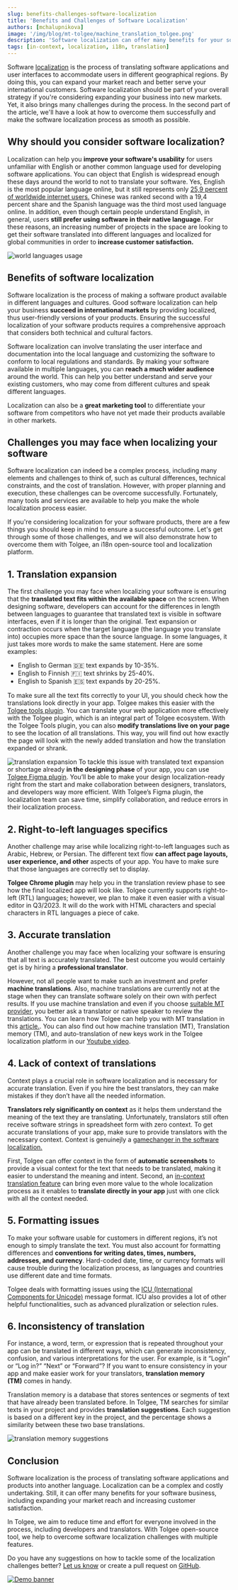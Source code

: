 ```yaml
---
slug: benefits-challenges-software-localization
title: 'Benefits and Challenges of Software Localization'
authors: [mchalupnikova]
image: '/img/blog/mt-tolgee/machine_translation_tolgee.png'
description: 'Software localization can offer many benefits for your software business, including expanding your market reach and increasing customer satisfaction.'
tags: [in-context, localization, i18n, translation]
---
```


Software [localization](/blog/localization-basics-S01E01) is the process of translating software applications and user interfaces to accommodate users in different geographical regions. By doing this, you can expand your market reach and better serve your international customers. Software localization should be part of your overall strategy if you're considering expanding your business into new markets. Yet, it also brings many challenges during the process. In the second part of the article, we'll have a look at how to overcome them successfully and make the software localization process as smooth as possible.

<!--truncate-->

## Why should you consider software localization? 

Localization can help you **improve your software's usability** for users unfamiliar with English or another common language used for developing software applications. You can object that English is widespread enough these days around the world to not to translate your software. Yes, English is the most popular language online, but it still represents only [25,9 percent of worldwide internet users.](https://www.statista.com/statistics/262946/share-of-the-most-common-languages-on-the-internet/) Chinese was ranked second with a 19,4 percent share and the Spanish language was the third most used language online. In addition, even though certain people understand English, in general, users **still prefer using software in their native language**. For these reasons, an increasing number of projects in the space are looking to get their software translated into different languages and localized for global communities in order to **increase customer satisfaction.**

![world languages usage](/img/blog/languages_graph.png)

## Benefits of software localization

Software localization is the process of making a software product available in different languages and cultures. Good software localization can help your business **succeed in international markets** by providing localized, thus user-friendly versions of your products. Ensuring the successful localization of your software products requires a comprehensive approach that considers both technical and cultural factors.

Software localization can involve translating the user interface and documentation into the local language and customizing the software to conform to local regulations and standards. By making your software available in multiple languages, you can **reach a much wider audience** around the world. This can help you better understand and serve your existing customers, who may come from different cultures and speak different languages.

Localization can also be a **great marketing tool** to differentiate your software from competitors who have not yet made their products available in other markets.

## Challenges you may face when localizing your software

Software localization can indeed be a complex process, including many elements and challenges to think of, such as cultural differences, technical constraints, and the cost of translation. However, with proper planning and execution, these challenges can be overcome successfully. Fortunately, many tools and services are available to help you make the whole localization process easier.

If you're considering localization for your software products, there are a few things you should keep in mind to ensure a successful outcome. Let's get through some of those challenges, and we will also demonstrate how to overcome them with Tolgee, an i18n open-source tool and localization platform.

## 1. Translation expansion

The first challenge you may face when localizing your software is ensuring that the **translated text fits within the available space** on the screen. When designing software, developers can account for the differences in length between languages to guarantee that translated text is visible in software interfaces, even if it is longer than the original. Text expansion or contraction occurs when the target language (the language you translate into) occupies more space than the source language. In some languages, it just takes more words to make the same statement. Here are some examples:

- English to German 🇩🇪 text expands by 10-35%.
- English to Finnish 🇫🇮 text shrinks by 25-40%.
- English to Spanish 🇪🇸 text expands by 20-25%.

To make sure all the text fits correctly to your UI, you should check how the translations look directly in your app. Tolgee makes this easier with the [Tolgee tools plugin](https://chrome.google.com/webstore/detail/tolgee-tools/hacnbapajkkfohnonhbmegojnddagfnj). You can translate your web application more effectively with the Tolgee plugin, which is an integral part of Tolgee ecosystem. With the Tolgee Tools plugin, you can also **modify translations live on your page** to see the location of all translations. This way, you will find out how exactly the page will look with the newly added translation and how the translation expanded or shrank.

![translation expansion](/img/blog/translation_lenght.png)
To tackle this issue with translated text expansion or shortage already **in the designing phase** of your app, you can use [Tolgee Figma plugin](/blog/figma-plugin). You’ll be able to make your design localization-ready right from the start and make collaboration between designers, translators, and developers way more efficient. With Tolgee’s Figma plugin, the localization team can save time, simplify collaboration, and reduce errors in their localization process.

## 2. Right-to-left languages specifics

Another challenge may arise while localizing right-to-left languages such as Arabic, Hebrew, or Persian. The different text flow **can affect page layouts, user experience, and other** aspects of your app. You have to make sure that those languages are correctly set to display.

**Tolgee Chrome plugin** may help you in the translation review phase to see how the final localized app will look like. Tolgee currently supports right-to-left (RTL) languages; however, we plan to make it even easier with a visual editor in Q3/2023. It will do the work with HTML characters and special characters in RTL languages a piece of cake.

## 3. Accurate translation

Another challenge you may face when localizing your software is ensuring that all text is accurately translated. The best outcome you would certainly get is by hiring a **professional translator**.

However, not all people want to make such an investment and prefer **machine translations**. Also, machine translations are currently not at the stage when they can translate software solely on their own with perfect results. If you use machine translation and even if you choose [suitable MT provider](/blog/software-localization-machine-translation), you better ask a translator or native speaker to review the translations. You can learn how Tolgee can help you with MT translation in this [article.](/blog/machine-translation-in-tolgee). You can also find out how machine translation (MT), Translation memory (TM), and auto-translation of new keys work in the Tolgee localization platform in our [Youtube video](https://youtu.be/6pQL_-0kJ54).

## 4. Lack of context of translations

Context plays a crucial role in software localization and is necessary for accurate translation. Even if you hire the best translators, they can make mistakes if they don’t have all the needed information.

**Translators rely significantly on context** as it helps them understand the meaning of the text they are translating. Unfortunately, translators still often receive software strings in spreadsheet form with zero context. To get accurate translations of your app, make sure to provide translators with the necessary context. Context is genuinejly a [gamechanger in the software localization.](/blog/context-gamechanger-localization)

First, Tolgee can offer context in the form of **automatic screenshots** to provide a visual context for the text that needs to be translated, making it easier to understand the meaning and intent. Second, an [in-context translation feature](/blog/in-context-production) can bring even more value to the whole localization process as it enables to **translate directly in your app** just with one click with all the context needed.

## 5. Formatting issues

To make your software usable for customers in different regions, it’s not enough to simply translate the text. You must also account for formatting differences and **conventions for writing dates, times, numbers, addresses, and currency**. Hard-coded date, time, or currency formats will cause trouble during the localization process, as languages and countries use different date and time formats.

Tolgee deals with formatting issues using the [ICU (International Components for Unicode)](/platform/translation_process/icu_message_format) message format. ICU also provides a lot of other helpful functionalities, such as advanced pluralization or selection rules.

## 6. Inconsistency of translation

For instance, a word, term, or expression that is repeated throughout your app can be translated in different ways, which can generate inconsistency, confusion, and various interpretations for the user. For example, is it “Login” or “Log in?” “Next” or “Forward”? If you want to ensure consistency in your app and make easier work for your translators, **translation memory (TM)** comes in handy.

Translation memory is a database that stores sentences or segments of text that have already been translated before. In Tolgee, TM searches for similar texts in your project and provides **translation suggestions**. Each suggestion is based on a different key in the project, and the percentage shows a similarity between these two base translations.

![translation memory suggestions](/img/blog/translation_memory_suggestion.png)

## Conclusion

Software localization is the process of translating software applications and products into another language. Localization can be a complex and costly undertaking. Still, it can offer many benefits for your software business, including expanding your market reach and increasing customer satisfaction.

In Tolgee, we aim to reduce time and effort for everyone involved in the process, including developers and translators. With Tolgee open-source tool, we help to overcome software localization challenges with multiple features.

Do you have any suggestions on how to tackle some of the localization challenges better? [Let us know](mailto:info@tolgee.io) or create a pull request on [GitHub](https://github.com/tolgee/tolgee-platform).

[![Demo banner](/img/blog/blog-banners/banner-demo.webp)](https://calendly.com/tolgee/30min)
